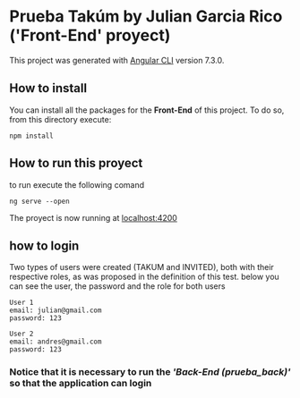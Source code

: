 # Prueba Takúm by Julian Garcia Rico ('Front-End' proyect)

This project was generated with [Angular CLI](https://github.com/angular/angular-cli) version 7.3.0.

## How to install

You can install all the packages for the **Front-End** of this project. To do so, from this directory execute:
````
npm install
````

## How to run this proyect
to run execute the following comand

````
ng serve --open
````

The proyect is now running at [localhost:4200](http://localhost:4200)

## how to login 

Two types of users were created (TAKUM and INVITED), both with their respective roles, as was proposed in the definition of this test.
below you can see the user, the password and the role for both users
````
User 1
email: julian@gmail.com
password: 123

User 2
email: andres@gmail.com
password: 123
````

### **Notice** that it is necessary to run the ***'Back-End (prueba_back)'*** so that the application can login